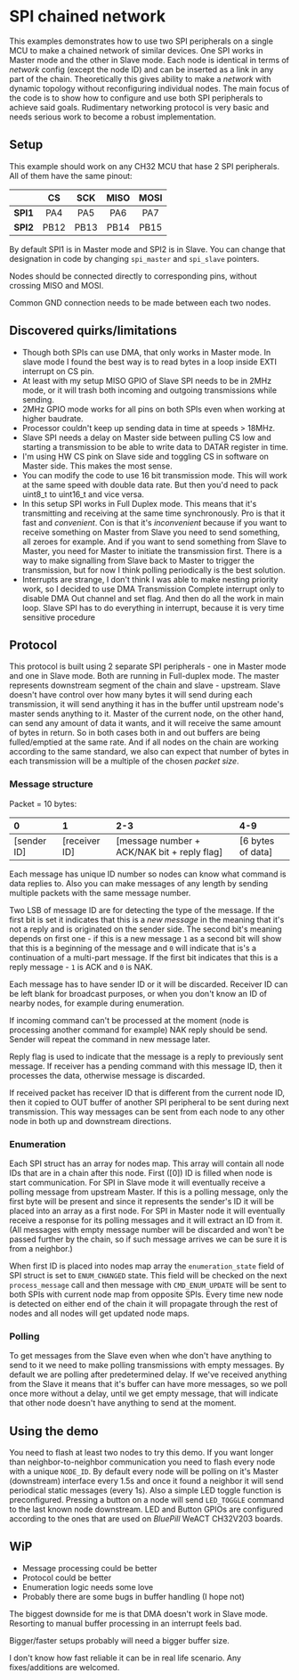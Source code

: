 # SPI chained network

This examples demonstrates how to use two SPI peripherals on a single MCU to make a chained network of similar devices. One SPI works in Master mode and the other in Slave mode. Each node is identical in terms of *network* config (except the node ID) and can be inserted as a link in any part of the chain. Theoretically this gives ability to make a *network* with dynamic topology without reconfiguring individual nodes. The main focus of the code is to show how to configure and use both SPI peripherals to achieve said goals. Rudimentary networking protocol is very basic and needs serious work to become a robust implementation.

## Setup

This example should work on any CH32 MCU that hase 2 SPI peripherals. All of them have the same pinout:

|        | CS  | SCK | MISO | MOSI |
| :-:    | :-: | :-: | :-:  | :-:  |
|**SPI1**|PA4  |PA5  |PA6   |PA7   |
|**SPI2**|PB12 |PB13 |PB14  |PB15  |

By default SPI1 is in Master mode and SPI2 is in Slave. You can change that designation in code by changing ``spi_master`` and ``spi_slave`` pointers.

Nodes should be connected directly to corresponding pins, without crossing MISO and MOSI.

Common GND connection needs to be made between each two nodes.

## Discovered quirks/limitations

- Though both SPIs can use DMA, that only works in Master mode. In slave mode I found the best way is to read bytes in a loop inside EXTI interrupt on CS pin.
- At least with my setup MISO GPIO of Slave SPI needs to be in 2MHz mode, or it will trash both incoming and outgoing transmissions while sending.
- 2MHz GPIO mode works for all pins on both SPIs even when working at higher baudrate.
- Processor couldn't keep up sending data in time at speeds > 18MHz.
- Slave SPI needs a delay on Master side between pulling CS low and starting a transmission to be able to write data to DATAR register in time.
- I'm using HW CS pink on Slave side and toggling CS in software on Master side. This makes the most sense.
- You can modify the code to use 16 bit transmission mode. This will work at the same speed with double data rate. But then you'd need to pack uint8_t to uint16_t and vice versa.
- In this setup SPI works in Full Duplex mode. This means that it's transmitting and receiving at the same time synchronously. Pro is that it fast and *convenient*. Con is that it's *inconvenient* because if you want to receive something on Master from Slave you need to send something, all zeroes for example. And if you want to send something from Slave to Master, you need for Master to initiate the transmission first. There is a way to make signalling from Slave back to Master to trigger the transmission, but for now I think polling periodically is the best solution.
- Interrupts are strange, I don't think I was able to make nesting priority work, so I decided to use DMA Transmission Complete interrupt only to disable DMA Out channel and set flag. And then do all the work in main loop. Slave SPI has to do everything in interrupt, because it is very time sensitive procedure

## Protocol

This protocol is built using 2 separate SPI peripherals - one in Master mode and one in Slave mode. Both are running in Full-duplex mode. The master represents downstream segment of the chain and slave - upstream. Slave doesn't have control over how many bytes it will send during each transmission, it will send anything it has in the buffer until upstream node's master sends anything to it. Master of the current node, on the other hand, can send any amount of data it wants, and it will receive the same amount of bytes in return. So in both cases both in and out buffers are being fulled/emptied at the same rate. And if all nodes on the chain are working according to the same standard, we also can expect that number of bytes in each transmission will be a multiple of the chosen *packet size*.

### Message structure

Packet = 10 bytes:

| 0           | 1             | 2-3                                         | 4-9               |
|       :-    | :-            | :-                                          | :-                |
| [sender ID] | [receiver ID] | [message number + ACK/NAK bit + reply flag] | [6 bytes of data] |

Each message has unique ID number so nodes can know what command is data replies to. Also you can make messages of any length by sending multiple packets with the same message number.

Two LSB of message ID are for detecting the type of the message. If the first bit is set it indicates that this is a *new message* in the meaning that it's not a reply and is originated on the sender side. The second bit's meaning depends on first one - if this is a new message ``1`` as a second bit will show that this is a beginning of the message and ``0`` will indicate that is's a continuation of a multi-part message. If the first bit indicates that this is a reply message - ``1`` is ACK and ``0`` is NAK.

Each message has to have sender ID or it will be discarded. Receiver ID can be left blank for broadcast purposes, or when you don't know an ID of nearby nodes, for example during enumeration.

If incoming command can't be processed at the moment (node is processing another command for example) NAK reply should be send. Sender will repeat the command in new message later.

Reply flag is used to indicate that the message is a reply to previously sent message. If receiver has a pending command with this message ID, then it processes the data, otherwise message is discarded.

If received packet has receiver ID that is different from the current node ID, then it copied to OUT buffer of another SPI peripheral to be sent during next transmission. This way messages can be sent from each node to any other node in both up and downstream directions.

### Enumeration

Each SPI struct has an array for nodes map. This array will contain all node IDs that are in a chain after this node. First ([0]) ID is filled when node is start communication. For SPI in Slave mode it will eventually receive a polling message from upstream Master. If this is a polling message, only the first byte will be present and since it represents the sender's ID it will be placed into an array as a first node. For SPI in Master node it will eventually receive a response for its polling messages and it will extract an ID from it. (All messages with empty message number will be discarded and won't be passed further by the chain, so if such message arrives we can be sure it is from a neighbor.)

When first ID is placed into nodes map array the ``enumeration_state`` field of SPI struct is set to ``ENUM_CHANGED`` state. This field will be checked on the next ``process_message`` call and then message with ``CMD_ENUM_UPDATE`` will be sent to both SPIs with current node map from opposite SPIs. Every time new node is detected on either end of the chain it will propagate through the rest of nodes and all nodes will get updated node maps.

### Polling

To get messages from the Slave even when whe don't have anything to send to it we need to make polling transmissions with empty messages. By default we are polling after predetermined delay. If we've received anything from the Slave it means that it's buffer can have more messages, so we poll once more without a delay, until we get empty message, that will indicate that other node doesn't have anything to send at the moment.

## Using the demo

You need to flash at least two nodes to try this demo. If you want longer than neighbor-to-neighbor communication you need to flash every node with a unique ``NODE_ID``. By default every node will be polling on it's Master (downstream) interface every 1.5s and once it found a neighbor it will send periodical static messages (every 1s). Also a simple LED toggle function is preconfigured. Pressing a button on a node will send ``LED_TOGGLE`` command to the last known node downstream. LED and Button GPIOs are configured according to the ones that are used on *BluePill* WeACT CH32V203 boards.

## WiP

- Message processing could be better
- Protocol could be better
- Enumeration logic needs some love
- Probably there are some bugs in buffer handling (I hope not)

The biggest downside for me is that DMA doesn't work in Slave mode. Resorting to manual buffer processing in an interrupt feels bad.

Bigger/faster setups probably will need a bigger buffer size.

I don't know how fast reliable it can be in real life scenario. Any fixes/additions are welcomed.
